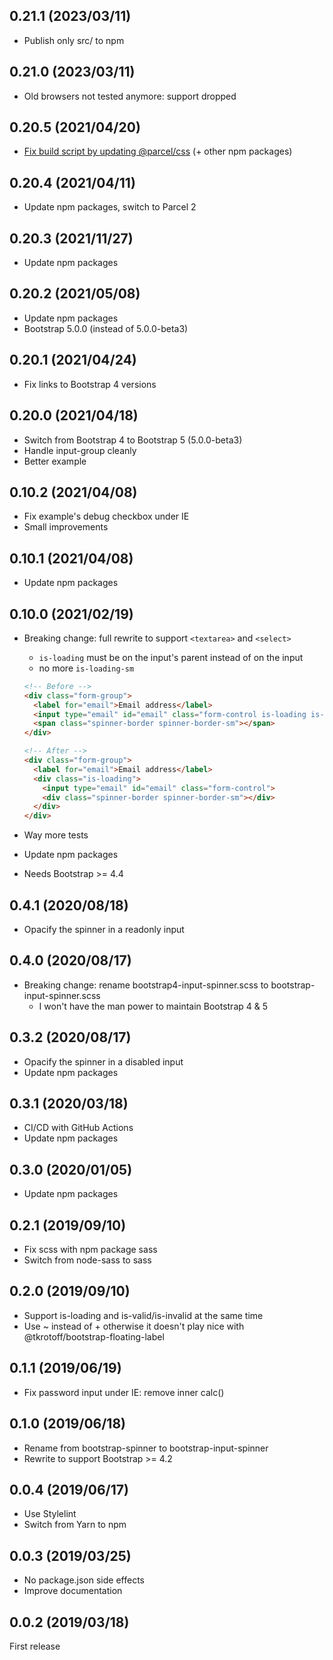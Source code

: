 ## 0.21.1 (2023/03/11)

- Publish only src/ to npm

## 0.21.0 (2023/03/11)

- Old browsers not tested anymore: support dropped

## 0.20.5 (2021/04/20)

- [Fix build script by updating @parcel/css](https://github.com/parcel-bundler/parcel-css/issues/148) (+ other npm packages)

## 0.20.4 (2021/04/11)

- Update npm packages, switch to Parcel 2

## 0.20.3 (2021/11/27)

- Update npm packages

## 0.20.2 (2021/05/08)

- Update npm packages
- Bootstrap 5.0.0 (instead of 5.0.0-beta3)

## 0.20.1 (2021/04/24)

- Fix links to Bootstrap 4 versions

## 0.20.0 (2021/04/18)

- Switch from Bootstrap 4 to Bootstrap 5 (5.0.0-beta3)
- Handle input-group cleanly
- Better example

## 0.10.2 (2021/04/08)

- Fix example's debug checkbox under IE
- Small improvements

## 0.10.1 (2021/04/08)

- Update npm packages

## 0.10.0 (2021/02/19)

- Breaking change: full rewrite to support `<textarea>` and `<select>`

  - `is-loading` must be on the input's parent instead of on the input
  - no more `is-loading-sm`

  ```HTML
  <!-- Before -->
  <div class="form-group">
    <label for="email">Email address</label>
    <input type="email" id="email" class="form-control is-loading is-loading-sm">
    <span class="spinner-border spinner-border-sm"></span>
  </div>

  <!-- After -->
  <div class="form-group">
    <label for="email">Email address</label>
    <div class="is-loading">
      <input type="email" id="email" class="form-control">
      <div class="spinner-border spinner-border-sm"></div>
    </div>
  </div>
  ```

- Way more tests
- Update npm packages
- Needs Bootstrap >= 4.4

## 0.4.1 (2020/08/18)

- Opacify the spinner in a readonly input

## 0.4.0 (2020/08/17)

- Breaking change: rename bootstrap4-input-spinner.scss to bootstrap-input-spinner.scss
  - I won't have the man power to maintain Bootstrap 4 & 5

## 0.3.2 (2020/08/17)

- Opacify the spinner in a disabled input
- Update npm packages

## 0.3.1 (2020/03/18)

- CI/CD with GitHub Actions
- Update npm packages

## 0.3.0 (2020/01/05)

- Update npm packages

## 0.2.1 (2019/09/10)

- Fix scss with npm package sass
- Switch from node-sass to sass

## 0.2.0 (2019/09/10)

- Support is-loading and is-valid/is-invalid at the same time
- Use ~ instead of + otherwise it doesn't play nice with @tkrotoff/bootstrap-floating-label

## 0.1.1 (2019/06/19)

- Fix password input under IE: remove inner calc()

## 0.1.0 (2019/06/18)

- Rename from bootstrap-spinner to bootstrap-input-spinner
- Rewrite to support Bootstrap >= 4.2

## 0.0.4 (2019/06/17)

- Use Stylelint
- Switch from Yarn to npm

## 0.0.3 (2019/03/25)

- No package.json side effects
- Improve documentation

## 0.0.2 (2019/03/18)

First release
